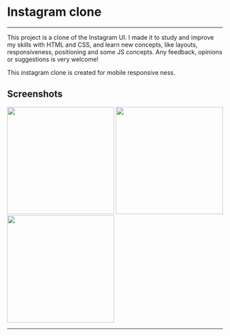 <html>
<body>

<h1>Instagram clone</h1>
<hr>
<p>This project is a clone of the Instagram UI. I made it to study and improve my skills with HTML and CSS, and learn new concepts, like layouts, responsiveness, positioning and some JS concepts. Any feedback, opinions or suggestions is very welcome!</p>

<p>This instagram clone is created for mobile responsive ness. </p>

<h2>Screenshots</h2>
<div class="image">
<img src="https://github.com/MonikaGade/Instagram/assets/144129444/214e80dc-9aad-4b6a-a732-4aef43098548" width="250" >
<img src="https://github.com/MonikaGade/Instagram/assets/144129444/8a819967-657a-4cbd-a503-43004b34b326" width="250" >
<img src="https://github.com/MonikaGade/Instagram/assets/144129444/e77082ac-643e-42b8-b56c-2aa9e6f84b9a" width="250" >
</div>
 <hr>
</body>
</html>

